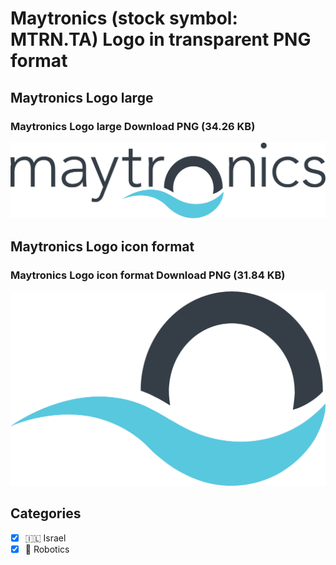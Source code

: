 # Maytronics (stock symbol: MTRN.TA) Logo in transparent PNG format

## Maytronics Logo large

### Maytronics Logo large Download PNG (34.26 KB)

![Maytronics Logo large Download PNG (34.26 KB)](/img/orig/MTRN.TA_BIG-347f1cfb.png)

## Maytronics Logo icon format

### Maytronics Logo icon format Download PNG (31.84 KB)

![Maytronics Logo icon format Download PNG (31.84 KB)](/img/orig/MTRN.TA-e9928bef.png)



## Categories
- [x] 🇮🇱 Israel
- [x] 🤖 Robotics

